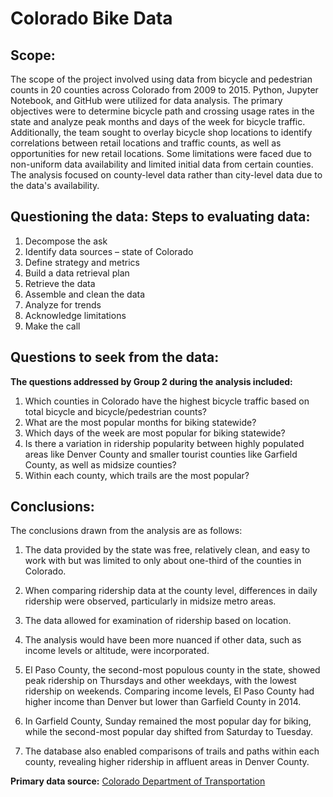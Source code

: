 # Colorado Bike Data
## Scope:

The scope of the project involved using data from bicycle and pedestrian counts in 20 counties across Colorado from 2009 to 2015. Python, Jupyter Notebook, and GitHub were utilized for data analysis. The primary objectives were to determine bicycle path and crossing usage rates in the state and analyze peak months and days of the week for bicycle traffic. Additionally, the team sought to overlay bicycle shop locations to identify correlations between retail locations and traffic counts, as well as opportunities for new retail locations. Some limitations were faced due to non-uniform data availability and limited initial data from certain counties. The analysis focused on county-level data rather than city-level data due to the data's availability.

## Questioning the data: Steps to evaluating data:
1. Decompose the ask
2. Identify data sources – state of Colorado
3. Define strategy and metrics
4. Build a data retrieval plan
5. Retrieve the data
6. Assemble and clean the data
7. Analyze for trends
8. Acknowledge limitations
10. Make the call



## Questions to seek from the data:

**The questions addressed by Group 2 during the analysis included:**

1. Which counties in Colorado have the highest bicycle traffic based on total bicycle and bicycle/pedestrian counts?
2. What are the most popular months for biking statewide?
3. Which days of the week are most popular for biking statewide?
4. Is there a variation in ridership popularity between highly populated areas like Denver County and smaller tourist counties like Garfield County, as well as midsize counties?
5. Within each county, which trails are the most popular?

## Conclusions:

The conclusions drawn from the analysis are as follows:

1. The data provided by the state was free, relatively clean, and easy to work with but was limited to only about one-third of the counties in Colorado.

2. When comparing ridership data at the county level, differences in daily ridership were observed, particularly in midsize metro areas.

3. The data allowed for examination of ridership based on location.

4. The analysis would have been more nuanced if other data, such as income levels or altitude, were incorporated.

5. El Paso County, the second-most populous county in the state, showed peak ridership on Thursdays and other weekdays, with the lowest ridership on weekends. Comparing income levels, El Paso County had higher income than Denver but lower than Garfield County in 2014.

6. In Garfield County, Sunday remained the most popular day for biking, while the second-most popular day shifted from Saturday to Tuesday.

7. The database also enabled comparisons of trails and paths within each county, revealing higher ridership in affluent areas in Denver County.

**Primary data source:**
[Colorado Department of Transportation](https://www.codot.gov/programs/bikeped/bicycle-pedestrian-counts)







